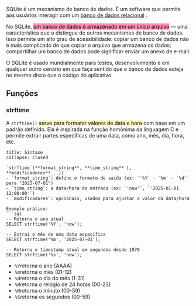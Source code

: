 SQLite é um mecanismo de banco de dados. É um software que permite aos usuários interagir com um [banco de dados relacional](https://www.codecademy.com/resources/docs/general/database/relational-database) . 

No SQLite, <mark style="background: #FF5582A6;">um banco de dados é armazenado em um único arquivo</mark> — uma característica que o distingue de outros mecanismos de banco de dados. Isso permite um alto grau de acessibilidade: copiar um banco de dados não é mais complicado do que copiar o arquivo que armazena os dados; compartilhar um banco de dados pode significar enviar um anexo de e-mail.

O SQLite é usado mundialmente para testes, desenvolvimento e em qualquer outro cenário em que faça sentido que o banco de dados esteja no mesmo disco que o código do aplicativo.

## Funções

### strftime
A `strftime()` <mark style="background: #FFF3A3A6;">serve para formatar valores de data e hora</mark> com base em um padrão definido. Ela é inspirada na função homônima da linguagem C e permite extrair partes específicas de uma data, como ano, mês, dia, hora, etc.

```ad-summary
title: Sintaxe
collapse: closed

`strftime`(**format_string**, **time_string** [, **modificadores**...])
- `format_string`: define o formato de saída (ex: `'%Y` - `%m` - `%d'` para "2025-07-01")
- `time_string`: a data/hora de entrada (ex: `'now'`, `'2025-01-01 12:00:00'`)
- `modificadores`: opcionais, usados para ajustar o valor da data/hora

Exemplo prático:
```sql
-- Retorna o ano atual
SELECT strftime('%Y', 'now');

-- Extrai o mês de uma data específica
SELECT strftime('%m', '2025-07-01');

-- Retorna o timestamp atual em segundos desde 1970
SELECT strftime('%s', 'now');
```
- `%Y`retorna o ano (AAAA)
- `%m`retorna o mês (01-12)
- `%d`retorna o dia do mês (1-31)
- `%H`retorna o relógio de 24 horas (00-23)
- `%M`retorna o minuto (00-59)
- `%S`retorna os segundos (00-59)